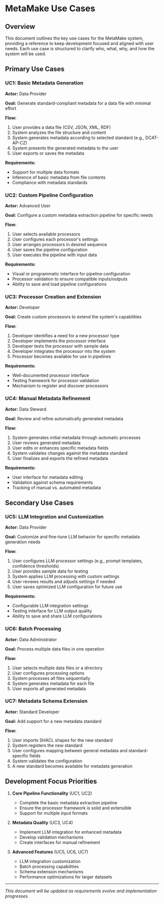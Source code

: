 # MetaMake Use Cases

## Overview
This document outlines the key use cases for the MetaMake system, providing a reference to keep development focused and aligned with user needs. Each use case is structured to clarify who, what, why, and how the system will be used.

## Primary Use Cases

### UC1: Basic Metadata Generation
**Actor:** Data Provider

**Goal:** Generate standard-compliant metadata for a data file with minimal effort

**Flow:**
1. User provides a data file (CSV, JSON, XML, RDF)
2. System analyzes the file structure and content
3. System generates metadata according to selected standard (e.g., DCAT-AP-CZ)
4. System presents the generated metadata to the user
5. User exports or saves the metadata

**Requirements:**
- Support for multiple data formats
- Inference of basic metadata from file contents
- Compliance with metadata standards

### UC2: Custom Pipeline Configuration
**Actor:** Advanced User

**Goal:** Configure a custom metadata extraction pipeline for specific needs

**Flow:**
1. User selects available processors
2. User configures each processor's settings
3. User arranges processors in desired sequence
4. User saves the pipeline configuration
5. User executes the pipeline with input data

**Requirements:**
- Visual or programmatic interface for pipeline configuration
- Processor validation to ensure compatible inputs/outputs
- Ability to save and load pipeline configurations

### UC3: Processor Creation and Extension
**Actor:** Developer

**Goal:** Create custom processors to extend the system's capabilities

**Flow:**
1. Developer identifies a need for a new processor type
2. Developer implements the processor interface
3. Developer tests the processor with sample data
4. Developer integrates the processor into the system
5. Processor becomes available for use in pipelines

**Requirements:**
- Well-documented processor interface
- Testing framework for processor validation
- Mechanism to register and discover processors

### UC4: Manual Metadata Refinement
**Actor:** Data Steward

**Goal:** Review and refine automatically generated metadata

**Flow:**
1. System generates initial metadata through automatic processes
2. User reviews generated metadata
3. User edits or enhances specific metadata fields
4. System validates changes against the metadata standard
5. User finalizes and exports the refined metadata

**Requirements:**
- User interface for metadata editing
- Validation against schema requirements
- Tracking of manual vs. automated metadata

## Secondary Use Cases

### UC5: LLM Integration and Customization
**Actor:** Data Provider

**Goal:** Customize and fine-tune LLM behavior for specific metadata generation needs

**Flow:**
1. User configures LLM processor settings (e.g., prompt templates, confidence thresholds)
2. User provides sample data for testing
3. System applies LLM processing with custom settings
4. User reviews results and adjusts settings if needed
5. User saves optimized LLM configuration for future use

**Requirements:**
- Configurable LLM integration settings
- Testing interface for LLM output quality
- Ability to save and share LLM configurations

### UC6: Batch Processing
**Actor:** Data Administrator

**Goal:** Process multiple data files in one operation

**Flow:**
1. User selects multiple data files or a directory
2. User configures processing options
3. System processes all files sequentially
4. System generates metadata for each file
5. User exports all generated metadata

### UC7: Metadata Schema Extension
**Actor:** Standard Developer

**Goal:** Add support for a new metadata standard

**Flow:**
1. User imports SHACL shapes for the new standard
2. System registers the new standard
3. User configures mapping between general metadata and standard-specific fields
4. System validates the configuration
5. A new standard becomes available for metadata generation

## Development Focus Priorities

1. **Core Pipeline Functionality** (UC1, UC2)
   - Complete the basic metadata extraction pipeline
   - Ensure the processor framework is solid and extensible
   - Support for multiple input formats

2. **Metadata Quality** (UC3, UC4)
   - Implement LLM integration for enhanced metadata
   - Develop validation mechanisms
   - Create interfaces for manual refinement

3. **Advanced Features** (UC5, UC6, UC7)
   - LLM integration customization
   - Batch processing capabilities
   - Schema extension mechanisms
   - Performance optimizations for larger datasets

---

*This document will be updated as requirements evolve and implementation progresses.*

